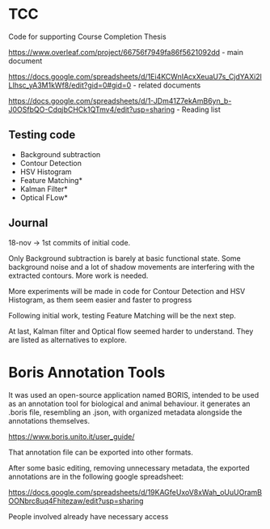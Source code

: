 # TCC
Code for supporting Course Completion Thesis

https://www.overleaf.com/project/66756f7949fa86f5621092dd - main document

https://docs.google.com/spreadsheets/d/1Ei4KCWnIAcxXeuaU7s_CjdYAXi2lLIhsc_yA3M1kWf8/edit?gid=0#gid=0 - related documents

https://docs.google.com/spreadsheets/d/1-JDm41Z7ekAmB6yn_b-J0OSfbQO-CdqjbCHCk1QTmv4/edit?usp=sharing - Reading list

## Testing code

- Background subtraction
- Contour Detection
- HSV Histogram
- Feature Matching*
- Kalman Filter*
- Optical FLow*

## Journal

18-nov -> 1st commits of initial code.

Only Background subtraction is barely at basic functional state.
Some background noise and a lot of shadow movements are interfering with the extracted contours. More work is needed.

More experiments will be made in code for Contour Detection and HSV Histogram, as them seem easier and 
faster to progress

Following initial work, testing Feature Matching will be the next step.

At last, Kalman filter and Optical flow seemed harder to understand. They are listed as alternatives to explore.

# Boris Annotation Tools
It was used an open-source application named BORIS, intended to be used as an annotation tool for biological and animal behaviour. it generates an
.boris file, resembling an .json, with organized metadata alongside the
annotations themselves.

https://www.boris.unito.it/user_guide/

That annotation file can be exported into other formats.

After some basic editing, removing unnecessary metadata, the exported
annotations are in the following google spreadsheet:

https://docs.google.com/spreadsheets/d/19KAGfeUxoV8xWah_oUuUOramBOONbrc8uq4Fhitezaw/edit?usp=sharing

People involved already have necessary access